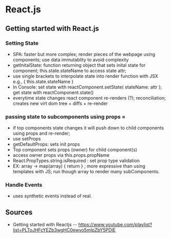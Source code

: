 React.js
===

## Getting started with React.js

### Setting State
- SPA: faster but more complex; render pieces of the webpage using components; use data immutablity to avoid complexity
- getInitalState: function returning object that sets inital state for component; this.state.stateName to access state attr;
- use single brackets to interpolate state into render function with JSX e.g., { this.state.stateName }
- In Console: set state with reactComponent.setState( stateName: attr ); get state with reactComponent.state() 
- everytime state changes react component re-renders (?); reconciliation; creates new virt dom tree + diffs + re-render

### passing state to subcomponents using props =
- if top components state changes it will push down to child components using props and re-render; 
- use setProps
- getDefaultProps: sets init props
- Top component sets props (owner) for child component(s)
- access owner props via this.props.propName
- React.PropTypes.string.isRequired : set prop type validation
- EX: array -> map(array) { return <component message={item} /> } ; more expressive than using templates with JS; run though array to render many subComponents.

### Handle Events
- uses synthetic events instead of real.

##





## Sources
- Getting started with Reactjs -- https://www.youtube.com/playlist?list=PLToJHFcYEZb3wgHC0ewvo5mIpZbY5PDIE
